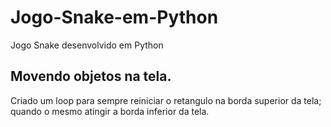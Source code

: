 # Jogo-Snake-em-Python
Jogo Snake desenvolvido em Python

## Movendo objetos na tela.

Criado um loop para sempre reiniciar o retangulo na borda superior da tela; 
quando o mesmo atingir a borda inferior da tela.
